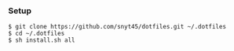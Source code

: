 ### Setup

```
$ git clone https://github.com/snyt45/dotfiles.git ~/.dotfiles
$ cd ~/.dotfiles
$ sh install.sh all
```
